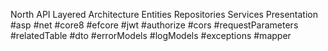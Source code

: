 North API
Layered Architecture 
Entities 
Repositories 
Services 
Presentation #asp #net #core8 #efcore #jwt #authorize #cors #requestParameters #relatedTable #dto #errorModels #logModels #exceptions #mapper 